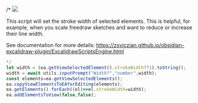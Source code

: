 /*
![](https://raw.githubusercontent.com/zsviczian/obsidian-excalidraw-plugin/master/images/scripts-stroke-width.jpg)

This script will set the stroke width of selected elements. This is helpful, for example, when you scale freedraw sketches and want to reduce or increase their line width.

See documentation for more details:
https://zsviczian.github.io/obsidian-excalidraw-plugin/ExcalidrawScriptsEngine.html

```javascript
*/
let width = (ea.getViewSelectedElement().strokeWidth??1).toString();
width = await utils.inputPrompt("Width?","number",width);
const elements=ea.getViewSelectedElements();
ea.copyViewElementsToEAforEditing(elements);
ea.getElements().forEach((el)=>el.strokeWidth=width);
ea.addElementsToView(false,false);
